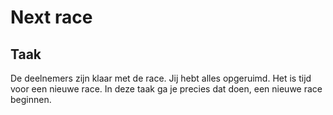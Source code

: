 # Next race
## Taak
De deelnemers zijn klaar met de race. Jij hebt alles opgeruimd. Het is tijd voor een nieuwe race. In deze taak ga je precies dat doen, een nieuwe race beginnen.

